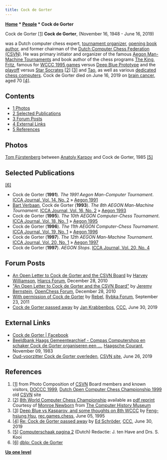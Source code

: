 ```yaml
---
title: Cock de Gorter
---
```

**[Home](Home "Home") * [People](People "People") * Cock de Gorter**

[](http://old.csvn.nl/pics/orgvry.jpg) Cock de Gorter <a id="cite-note-1" href="#cite-ref-1">[1]</a>
**Cock de Gorter**, (November 16, 1948 - June 16, 2019)

was a Dutch computer chess expert, [tournament organizer](Category:Tournament_Director "Category:Tournament Director"), [opening book author](Category:Opening_Book_Author "Category:Opening Book Author"), and former chairman of the [Dutch Computer Chess Federation (CSVN)](CSVN "CSVN"). He was primary initiator and organizer of the famous [Aegon Man-Machine Tournaments](Aegon_Tournaments "Aegon Tournaments") and book author of the chess programs [The King](The_King "The King"), [Fritz](Fritz "Fritz"), famous for [WCCC 1995 games](WCCC_1995#DBlueFritz "WCCC 1995") versus [Deep Blue Prototype](Deep_Blue "Deep Blue") and the [playoff](WCCC_1995#Playoff "WCCC 1995") versus [Star Socrates](Star_Socrates "Star Socrates") <a id="cite-note-2" href="#cite-ref-2">[2]</a> <a id="cite-note-3" href="#cite-ref-3">[3]</a> and [Tao](Tao "Tao"), as well as various [dedicated chess computers](Dedicated_Chess_Computers "Dedicated Chess Computers"). Cock de Gorter died on June 16, 2019 on [brain cancer](https://en.wikipedia.org/wiki/Brain_tumor), aged 70 <a id="cite-note-4" href="#cite-ref-4">[4]</a>.

## Contents

- [1 Photos](#photos)
- [2 Selected Publications](#selected-publications)
- [3 Forum Posts](#forum-posts)
- [4 External Links](#external-links)
- [5 References](#references)

## Photos

[](http://www.csvnsupplementsite.nl/CSVNPAGINA2.html)
[Tom Fürstenberg](Tom_F%C3%BCrstenberg "Tom Fürstenberg") between [Anatoly Karpov](https://en.wikipedia.org/wiki/Anatoly_Karpov) and Cock de Gorter, 1985 <a id="cite-note-5" href="#cite-ref-5">[5]</a>

## Selected Publications

<a id="cite-note-6" href="#cite-ref-6">[6]</a>

- Cock de Gorter (**1991**). *The 1991 Aegon Man-Computer Tournament*. [ICCA Journal, Vol. 14, No. 2](ICGA_Journal#14_2 "ICGA Journal") » [Aegon 1991](Aegon_1991 "Aegon 1991")
- [Bart Verbaan](Bart_Verbaan "Bart Verbaan"), Cock de Gorter (**1993**). *The 8th AEGON Man-Machine Tournament*. [ICCA Journal, Vol. 16, No. 2](ICGA_Journal#16_2 "ICGA Journal") » [Aegon 1993](Aegon_1993 "Aegon 1993")
- Cock de Gorter (**1995**). *The 10th AEGON Computer-Chess Tournament*. [ICCA Journal, Vol. 18, No. 1](ICGA_Journal#18_1 "ICGA Journal") » [Aegon 1995](Aegon_1995 "Aegon 1995")
- Cock de Gorter (**1996**). *The 11th AEGON Computer-Chess Tournament*. [ICCA Journal, Vol. 19, No. 1](ICGA_Journal#19_1 "ICGA Journal") » [Aegon 1996](Aegon_1996 "Aegon 1996")
- Cock de Gorter (**1997**). *The 12th AEGON Man-Machine Tournament*. [ICCA Journal, Vol. 20, No. 1](ICGA_Journal#20_1 "ICGA Journal") » [Aegon 1997](Aegon_1997 "Aegon 1997")
- Cock de Gorter (**1997**). *AEGON Stops*. [ICCA Journal, Vol. 20, No. 4](ICGA_Journal#20_4 "ICGA Journal")

## Forum Posts

- [An Open Letter to Cock de Gorter and the CSVN Board](http://hiarcs.net/forums/viewtopic.php?t=3896) by [Harvey Williamson](Harvey_Williamson "Harvey Williamson"), [Hiarcs Forum](Computer_Chess_Forums "Computer Chess Forums"), December 28, 2010
- ["An Open Letter to Cock de Gorter and the CSVN Board"](http://open-chess.org/viewtopic.php?f=3&t=878) by [Jeremy Bernstein](Jeremy_Bernstein "Jeremy Bernstein"), [OpenChess Forum](Computer_Chess_Forums "Computer Chess Forums"), December 28, 2010
- [With permission of Cock de Gorter](http://rybkaforum.net/cgi-bin/rybkaforum/topic_show.pl?tid=23057) by [Rebel](Ed_Schroder "Ed Schroder"), [Rybka Forum](Computer_Chess_Forums "Computer Chess Forums"), September 23, 2011
- [Cock de Gorter passed away](http://www.talkchess.com/forum3/viewtopic.php?f=2&t=71148) by [Jan Krabbenbos](Jan_Krabbenbos "Jan Krabbenbos"), [CCC](CCC "CCC"), June 30, 2019

## External Links

- [Cock de Gorter | Facebook](https://www.facebook.com/cock.degorter)
- [Beeldbank Haags Gemeentearchief - Compas Computershop en schaker Cock de Gorter organiseren een ...](http://www.haagsebeeldbank.nl/afbeelding/e14bf802-b42c-4b8e-af83-b7b54721d532), [Haagsche Courant](https://en.wikipedia.org/wiki/Haagsche_Courant), November 09, 1983
- [Oud-voorzitter Cock de Gorter overleden](https://www.csvn.nl/index.php/vereniging/838-oud-voorzitter-cock-de-gorter-overleden), [CSVN site](CSVN "CSVN"), June 26, 2019

## References

1. <a id="cite-ref-1" href="#cite-note-1">[1]</a> from Photo Composition of [CSVN](CSVN "CSVN") Board members and known visitors, [DOCCC 1999](DOCCC_1999 "DOCCC 1999"), [Dutch Open Computer Chess Championship 1999](http://old.csvn.nl/docc99.html) old [CSVN](CSVN "CSVN") site
1. <a id="cite-ref-2" href="#cite-note-2">[2]</a> [8th World Computer Chess Championship](http://www.computerhistory.org/chess/full_record.php?iid=doc-431614f6cd6ed) available as [pdf reprint](http://archive.computerhistory.org/projects/chess/related_materials/text/3-1%20and%203-2%20and%203-3%20and%204-3.1995_WCCC/1995%20WCCC.062303014.sm.pdf) Courtesy of [Monroe Newborn](Monroe_Newborn "Monroe Newborn") from [The Computer History Museum](The_Computer_History_Museum "The Computer History Museum")
1. <a id="cite-ref-3" href="#cite-note-3">[3]</a>  [Deep Blue vs Kasparov, and some thoughts on 8th WCCC](http://groups.google.com/group/rec.games.chess/browse_frm/thread/c7204a7e6dfb52d6) by [Feng-hsiung Hsu](Feng-hsiung_Hsu "Feng-hsiung Hsu"), [rec.games.chess](Computer_Chess_Forums "Computer Chess Forums"), June 05, 1995
1. <a id="cite-ref-4" href="#cite-note-4">[4]</a> [Re: Cock de Gorter passed away](http://www.talkchess.com/forum3/viewtopic.php?f=2&t=71148&start=4) by [Ed Schröder](Ed_Schroder "Ed Schroder"), [CCC](CCC "CCC"), June 30, 2019
1. <a id="cite-ref-5" href="#cite-note-5">[5]</a> [Computerschaak pagina 2](http://www.csvnsupplementsite.nl/CSVNPAGINA2.html) (Dutch) Redactie: J. ten Have and Drs. S. Kooi
1. <a id="cite-ref-6" href="#cite-note-6">[6]</a> [dblp: Cock de Gorter](https://dblp.org/pers/hd/g/Gorter:Cock_de)

**[Up one level](People "People")**

